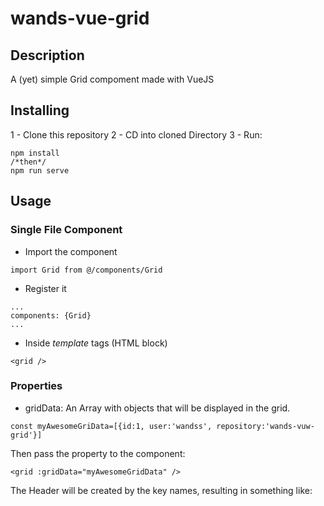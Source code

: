 # wands-vue-grid

## Description
A (yet) simple Grid compoment made with VueJS

## Installing
1 - Clone this repository
2 - CD into cloned Directory
3 - Run:
```
npm install
/*then*/
npm run serve
```

## Usage
### Single File Component
- Import the component
```
import Grid from @/components/Grid
```
- Register it
```
...
components: {Grid}
...
```
- Inside _template_ tags (HTML block)
```
<grid />
```

### Properties
- gridData:
An Array with objects that will be displayed in the grid.
```
const myAwesomeGriData=[{id:1, user:'wandss', repository:'wands-vuw-grid'}]
```
Then pass the property to the component:
```
<grid :gridData="myAwesomeGridData" />
```
The Header will be created by the key names, resulting in something like:


